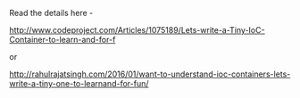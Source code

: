 Read the details here - 

http://www.codeproject.com/Articles/1075189/Lets-write-a-Tiny-IoC-Container-to-learn-and-for-f

or

http://rahulrajatsingh.com/2016/01/want-to-understand-ioc-containers-lets-write-a-tiny-one-to-learnand-for-fun/
